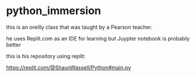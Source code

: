 # python_immersion

this is an oreilly class that was taught by a Pearson teacher. 

he uses Replit.com as an IDE for learning but Juypter notebook is probably better

this is his repository using replit:

https://replit.com/@ShaunWassell/Python#main.py

